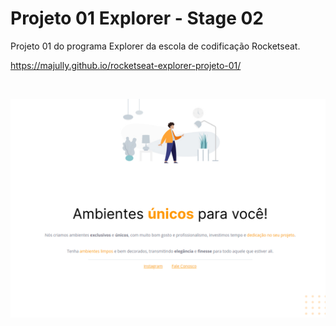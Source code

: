 # Projeto 01 Explorer - Stage 02
Projeto 01 do programa Explorer da escola de codificação Rocketseat.

https://majully.github.io/rocketseat-explorer-projeto-01/

<br/>

![alt text](images/moveis-customizados.png)